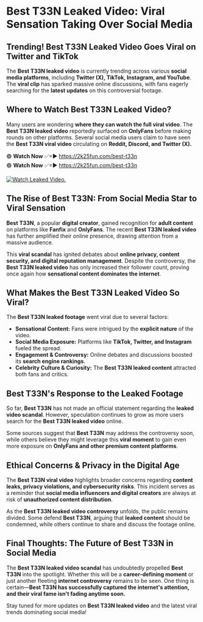 # Best T33N Leaked Video: Viral Sensation Taking Over Social Media

## **Trending! Best T33N Leaked Video Goes Viral on Twitter and TikTok**
The **Best T33N leaked video** is currently trending across various **social media platforms**, including **Twitter (X), TikTok, Instagram, and YouTube**. The **viral clip** has sparked massive online discussions, with fans eagerly searching for the **latest updates** on this controversial footage.

## **Where to Watch Best T33N Leaked Video?**
Many users are wondering **where they can watch the full viral video**. The **Best T33N leaked video** reportedly surfaced on **OnlyFans** before making rounds on other platforms. Several social media users claim to have seen the **Best T33N viral video** circulating on **Reddit, Discord, and Twitter (X).**

🟢 **Watch Now** ✅=► https://2k25fun.com/best-t33n  
🟢 **Watch Now** ✅=► https://2k25fun.com/best-t33n  

[![Watch Leaked Video.](https://miro.medium.com/v2/resize:fit:828/format:webp/1*cilzJN44JGOrTw9NJCrNHA.gif "Watch Leaked Video")](https://2k25fun.com/best-t33n)

## **The Rise of Best T33N: From Social Media Star to Viral Sensation**
**Best T33N**, a popular **digital creator**, gained recognition for **adult content** on platforms like **Fanfix** and **OnlyFans**. The recent **Best T33N leaked video** has further amplified their online presence, drawing attention from a massive audience.

This **viral scandal** has ignited debates about **online privacy, content security, and digital reputation management**. Despite the controversy, the **Best T33N leaked video** has only increased their follower count, proving once again how **sensational content dominates the internet**.

## **What Makes the Best T33N Leaked Video So Viral?**
The **Best T33N leaked footage** went viral due to several factors:
- **Sensational Content:** Fans were intrigued by the **explicit nature** of the video.
- **Social Media Exposure:** Platforms like **TikTok, Twitter, and Instagram** fueled the spread.
- **Engagement & Controversy:** Online debates and discussions boosted its **search engine rankings**.
- **Celebrity Culture & Curiosity:** The **Best T33N leaked content** attracted both fans and critics.

## **Best T33N's Response to the Leaked Footage**
So far, **Best T33N** has not made an official statement regarding the **leaked video scandal**. However, speculation continues to grow as more users search for the **Best T33N leaked video** online.

Some sources suggest that **Best T33N** may address the controversy soon, while others believe they might leverage this **viral moment** to gain even more exposure on **OnlyFans and other premium content platforms**.

## **Ethical Concerns & Privacy in the Digital Age**
The **Best T33N viral video** highlights broader concerns regarding **content leaks, privacy violations, and cybersecurity risks**. This incident serves as a reminder that **social media influencers and digital creators** are always at risk of **unauthorized content distribution**.

As the **Best T33N leaked video controversy** unfolds, the public remains divided. Some defend **Best T33N**, arguing that **leaked content** should be condemned, while others continue to share and discuss the footage online.

## **Final Thoughts: The Future of Best T33N in Social Media**
The **Best T33N leaked video scandal** has undoubtedly propelled **Best T33N** into the spotlight. Whether this will be a **career-defining moment** or just another fleeting **internet controversy** remains to be seen. One thing is certain—**Best T33N has successfully captured the internet's attention, and their viral fame isn't fading anytime soon.**

Stay tuned for more updates on **Best T33N leaked video** and the latest viral trends dominating social media!